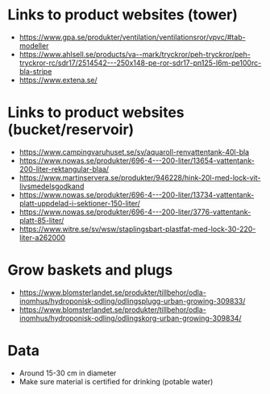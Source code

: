 # Links to product websites (tower)
- https://www.gpa.se/produkter/ventilation/ventilationsror/vpvc/#tab-modeller
- https://www.ahlsell.se/products/va--mark/tryckror/peh-tryckror/peh-tryckror-rc/sdr17/2514542---250x148-pe-ror-sdr17-pn125-l6m-pe100rc-bla-stripe
- https://www.extena.se/

# Links to product websites (bucket/reservoir)
- https://www.campingvaruhuset.se/sv/aquaroll-renvattentank-40l-bla
- https://www.nowas.se/produkter/696-4---200-liter/13654-vattentank-200-liter-rektangular-blaa/
- https://www.martinservera.se/produkter/946228/hink-20l-med-lock-vit-livsmedelsgodkand
- https://www.nowas.se/produkter/696-4---200-liter/13734-vattentank-platt-uppdelad-i-sektioner-150-liter/
- https://www.nowas.se/produkter/696-4---200-liter/3776-vattentank-platt-85-liter/
- https://www.witre.se/sv/wsw/staplingsbart-plastfat-med-lock-30-220-liter-a262000

# Grow baskets and plugs
- https://www.blomsterlandet.se/produkter/tillbehor/odla-inomhus/hydroponisk-odling/odlingsplugg-urban-growing-309833/
- https://www.blomsterlandet.se/produkter/tillbehor/odla-inomhus/hydroponisk-odling/odlingskorg-urban-growing-309834/

# Data
- Around 15-30 cm in diameter
- Make sure material is certified for drinking (potable water)

